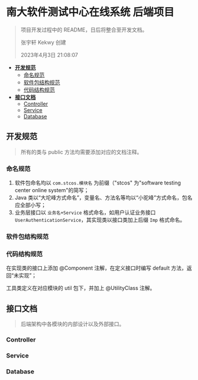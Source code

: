 # 南大软件测试中心在线系统 后端项目

> 项目开发过程中的 README，日后将整合至开发文档。
>
> 张宇轩 Kekwy 创建
>
> 2023年4月3日 21:08:07

* [**开发规范**](#开发规范)
  * [命名规范](#命名规范)
  * [软件包结构规范](#软件包结构规范)
  * [代码结构规范](#代码结构规范)
* [**接口文档**](#接口文档)
  * [Controller](#Controller)
  * [Service](#Service)
  * [Database](#Database)

## 开发规范

> 所有的类与 public 方法均需要添加对应的文档注释。

### 命名规范

1. 软件包命名均以 `com.stcos.模块名` 为前缀（"stcos" 为"software testing center online system"的简写；
2. Java 类以“大坨峰方式命名”，变量名、方法名等均以“小驼峰”方式命名，包名应全部小写；
3. 业务层接口以 `业务名+Service` 格式命名，如用户认证业务接口 `UserAuthenticationService`，其实现类以接口类加上后缀 `Imp` 格式命名。

### 软件包结构规范



### 代码结构规范

在实现类的接口上添加 @Component 注解，在定义接口时编写 default 方法，返回“未实现”；



工具类定义在对应模块的 util 包下，并加上 @UtilityClass 注解。



## 接口文档

> 后端架构中各模块的内部设计以及外部接口。

### Controller



### Service



### Database



### 